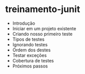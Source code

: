 # treinamento-junit

- Introdução
- Iniciar em um projeto existente
- Criando nosso primeiro teste
- Tipos de testes
- Ignorando testes
- Ordem dos destes
- Testar exceções
- Cobertura de testes
- Próximos passos
